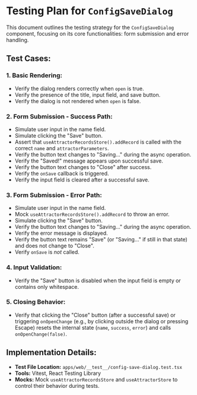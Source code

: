 # Testing Plan for `ConfigSaveDialog`

This document outlines the testing strategy for the `ConfigSaveDialog` component, focusing on its core functionalities: form submission and error handling.

## Test Cases:

### 1. Basic Rendering:
*   Verify the dialog renders correctly when `open` is true.
*   Verify the presence of the title, input field, and save button.
*   Verify the dialog is not rendered when `open` is false.

### 2. Form Submission - Success Path:
*   Simulate user input in the name field.
*   Simulate clicking the "Save" button.
*   Assert that `useAttractorRecordsStore().addRecord` is called with the correct `name` and `attractorParameters`.
*   Verify the button text changes to "Saving..." during the async operation.
*   Verify the "Saved!" message appears upon successful save.
*   Verify the button text changes to "Close" after success.
*   Verify the `onSave` callback is triggered.
*   Verify the input field is cleared after a successful save.

### 3. Form Submission - Error Path:
*   Simulate user input in the name field.
*   Mock `useAttractorRecordsStore().addRecord` to throw an error.
*   Simulate clicking the "Save" button.
*   Verify the button text changes to "Saving..." during the async operation.
*   Verify the error message is displayed.
*   Verify the button text remains "Save" (or "Saving..." if still in that state) and does not change to "Close".
*   Verify `onSave` is *not* called.

### 4. Input Validation:
*   Verify the "Save" button is disabled when the input field is empty or contains only whitespace.

### 5. Closing Behavior:
*   Verify that clicking the "Close" button (after a successful save) or triggering `onOpenChange` (e.g., by clicking outside the dialog or pressing Escape) resets the internal state (`name`, `success`, `error`) and calls `onOpenChange(false)`.

## Implementation Details:
*   **Test File Location:** `apps/web/__test__/config-save-dialog.test.tsx`
*   **Tools:** Vitest, React Testing Library
*   **Mocks:** Mock `useAttractorRecordsStore` and `useAttractorStore` to control their behavior during tests.
